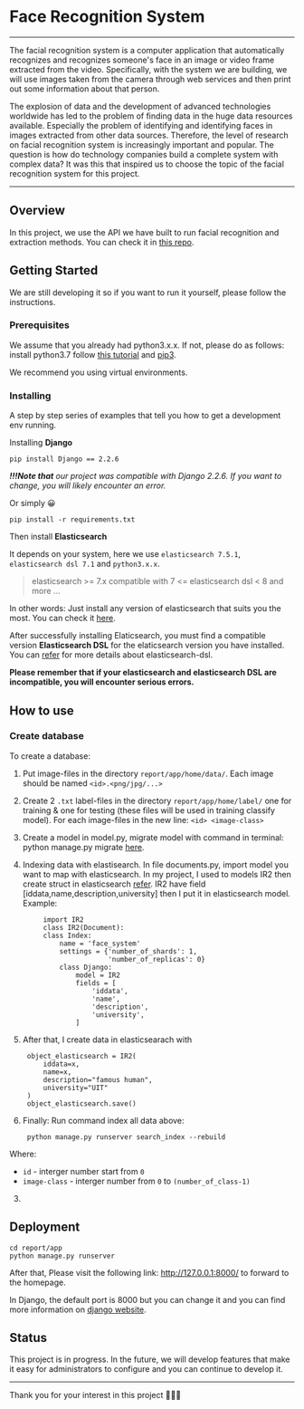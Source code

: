 # Face Recognition System
___
The facial recognition system is a computer application that automatically recognizes and recognizes someone's face in an image or video frame extracted from the video. Specifically, with the system we are building, we will use images taken from the camera through web services and then print out some information about that person.

The explosion of data and the development of advanced technologies worldwide has led to the problem of finding data in the huge data resources available. Especially the problem of identifying and identifying faces in images extracted from other data sources. Therefore, the level of research on facial recognition system is increasingly important and popular. The question is how do technology companies build a complete system with complex data? It was this that inspired us to choose the topic of the facial recognition system for this project.
___
## Overview
In this project, we use the API we have built to run facial recognition and extraction methods. You can check it in [this repo](https://github.com/quantran14/cs-api).

## Getting Started
We are still developing it so if you want to run it yourself, please follow the instructions.

### Prerequisites
We assume that you already had python3.x.x. If not, please do as follows: install python3.7 follow [this tutorial](https://linuxize.com/post/how-to-install-python-3-7-on-ubuntu-18-04/) and [pip3](https://linuxize.com/post/how-to-install-pip-on-ubuntu-18.04/).

We recommend you using virtual environments.

### Installing
A step by step series of examples that tell you how to get a development env running.

Installing **Django**
```
pip install Django == 2.2.6
```
***!!!Note that** our project was compatible with Django 2.2.6.  If you want to change, you will likely encounter an error.*

Or simply 😀
```
pip install -r requirements.txt
```

Then install **Elasticsearch**

It depends on your system, here we use `elasticsearch 7.5.1`, `elasticsearch dsl 7.1` and `python3.x.x`.
>elasticsearch >= 7.x compatible with 7 <= elasticsearch dsl < 8 and more ...

In other words: Just install any version of elasticsearch that suits you the most. You can check it [here](https://www.elastic.co/guide/en/elasticsearch/reference/current/install-elasticsearch.html).

After successfully installing Elaticsearch, you must find a compatible version **Elasticsearch DSL** for the elaticsearch version you have installed. You can [refer](https://elasticsearch-dsl.readthedocs.io/en/latest/) for more details about elasticsearch-dsl.

**Please remember that if your elasticsearch and elasticsearch DSL are incompatible, you will encounter serious errors.**

## How to use
### Create database
To create a database:
1. Put image-files in the directory `report/app/home/data/`. Each image should be named `<id>.<png/jpg/...>`
2. Create 2 `.txt` label-files in the directory `report/app/home/label/` one for training & one for testing (these files will be used in training classify model). For each image-files in the new line:
`<id> <image-class>`
3. Create a model in model.py, migrate model with command in terminal: python manage.py migrate [here](https://docs.djangoproject.com/en/3.0/topics/migrations/).
4. Indexing data with elastisearch. In file documents.py, import model you want to map with elasticsearch. In my project, I used to models IR2 then create struct in elasticsearch [refer](https://elasticsearch-dsl.readthedocs.io/en/latest/).
        IR2 have field [iddata,name,description,university] then I put it in elasticsearch model.
        Example:

            import IR2
            class IR2(Document):
            class Index:
                name = 'face_system'
                settings = {'number_of_shards': 1,
                            'number_of_replicas': 0}
                class Django:
                    model = IR2
                    fields = [
                        'iddata',
                        'name',
                        'description',
                        'university',
                    ]
5. After that, I create data in elasticsearach with 

        object_elasticsearch = IR2(
            iddata=x,
            name=x,
            description="famous human",
            university="UIT"
        )
        object_elasticsearch.save()
6. Finally:
    Run command index all data above:
    
        python manage.py runserver search_index --rebuild

Where:
- `id` - interger number start from `0`
- `image-class` - interger number from `0` to `(number_of_class-1)`

3. 

## Deployment
```
cd report/app
python manage.py runserver
```
After that, Please visit the following link: http://127.0.0.1:8000/ to forward to the homepage.

In Django, the default port is 8000 but you can change it and you can find more information on [django website](https://www.djangoproject.com/).

## Status
This project is in progress. In the future, we will develop features that make it easy for administrators to configure and you can continue to develop it.
___
Thank you for your interest in this project 💖💖💖
